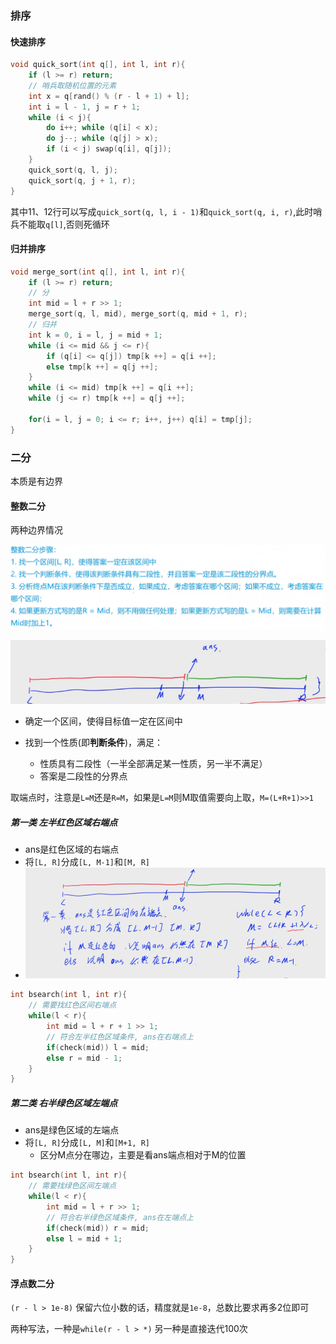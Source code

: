 ### 排序

#### 快速排序

```c++
void quick_sort(int q[], int l, int r){
    if (l >= r) return;
    // 哨兵取随机位置的元素
    int x = q[rand() % (r - l + 1) + l];
    int i = l - 1, j = r + 1;
    while (i < j){
        do i++; while (q[i] < x);
        do j--; while (q[j] > x);
        if (i < j) swap(q[i], q[j]);
    }
    quick_sort(q, l, j);
    quick_sort(q, j + 1, r);
}
```

其中11、12行可以写成`quick_sort(q, l, i - 1)`和`quick_sort(q, i, r)`,此时哨兵不能取`q[l]`,否则死循环



####  归并排序

```c++
void merge_sort(int q[], int l, int r){
    if (l >= r) return;
	// 分
    int mid = l + r >> 1;
    merge_sort(q, l, mid), merge_sort(q, mid + 1, r);
	// 归并
    int k = 0, i = l, j = mid + 1;
    while (i <= mid && j <= r){
        if (q[i] <= q[j]) tmp[k ++] = q[i ++];
        else tmp[k ++] = q[j ++];
    }
    while (i <= mid) tmp[k ++] = q[i ++];
    while (j <= r) tmp[k ++] = q[j ++];

    for(i = l, j = 0; i <= r; i++, j++) q[i] = tmp[j];
}
```



### 二分

本质是有边界
#### 整数二分

两种边界情况

![image-20240104173942677](ForImage/image-20240104173942677.png)

![](ForImage/image-20240104173024159.png)

-   确定一个区间，使得目标值一定在区间中

-   找到一个性质(即**判断条件**)，满足：
    -   性质具有二段性（一半全部满足某一性质，另一半不满足）
    -   答案是二段性的分界点

取端点时，注意是`L=M`还是`R=M`，如果是`L=M`则M取值需要向上取，`M=(L+R+1)>>1`



##### 第一类 左半红色区域右端点

-   ans是红色区域的右端点
-   将`[L, R]`分成`[L, M-1]`和`[M, R]`
-   ![image-20240104172459578](ForImage/image-20240104172459578.png)

```c++
int bsearch(int l, int r){
    // 需要找红色区间右端点
    while(l < r){
        int mid = l + r + 1 >> 1;
        // 符合左半红色区域条件, ans在右端点上
        if(check(mid)) l = mid;
        else r = mid - 1;
    }
} 
```



##### 第二类 右半绿色区域左端点

-   ans是绿色区域的左端点
-   将`[L, R]`分成`[L, M]`和`[M+1, R]`
    -   区分M点分在哪边，主要是看ans端点相对于M的位置

```c++
int bsearch(int l, int r){
    // 需要找绿色区间左端点
    while(l < r){
        int mid = l + r >> 1;
        // 符合右半绿色区域条件, ans在左端点上
        if(check(mid)) r = mid;
        else l = mid + 1;
    }
} 
```



#### 浮点数二分

`(r - l > 1e-8)` 保留六位小数的话，精度就是`1e-8`，总数比要求再多2位即可

两种写法，一种是`while(r - l > *)` 另一种是直接迭代100次



